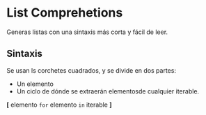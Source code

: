 # List Comprehetions

Generas listas con una sintaxis más corta y fácil de leer.

## Sintaxis

Se usan ls corchetes cuadrados, y se divide en dos partes:

- Un elemento
- Un ciclo de dónde se extraerán elementosde cualquier iterable.

**[** elemento `for` elemento `in` iterable **]**
